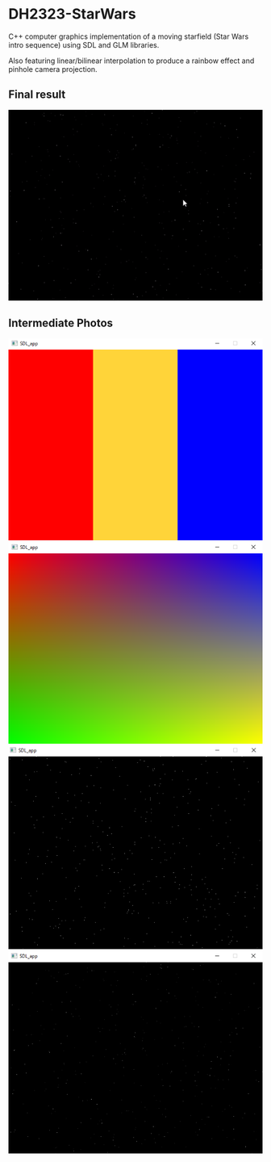# DH2323-StarWars

C++ computer graphics implementation of a moving starfield (Star Wars intro sequence) using SDL and GLM libraries.

Also featuring linear/bilinear interpolation to produce a rainbow effect and pinhole camera projection.


## Final result
![alt text](https://github.com/Ladydiana/DH2323-StarWars/blob/main/Screenshots/3.2%20Starfield.gif)

## Intermediate Photos
![alt text](https://github.com/Ladydiana/DH2323-StarWars/blob/main/Screenshots/2.1%20Romanian%20Flag.PNG)
![alt text](https://github.com/Ladydiana/DH2323-StarWars/blob/main/Screenshots/2.3%20Rainbow%20Interpolation.PNG)
![alt text](https://github.com/Ladydiana/DH2323-StarWars/blob/main/Screenshots/3.1%20Starfield%20-%20Pinhole%20Camera.PNG)
![alt text](https://github.com/Ladydiana/DH2323-StarWars/blob/main/Screenshots/3.2%20Starfield%20-%20During%20movement.PNG)